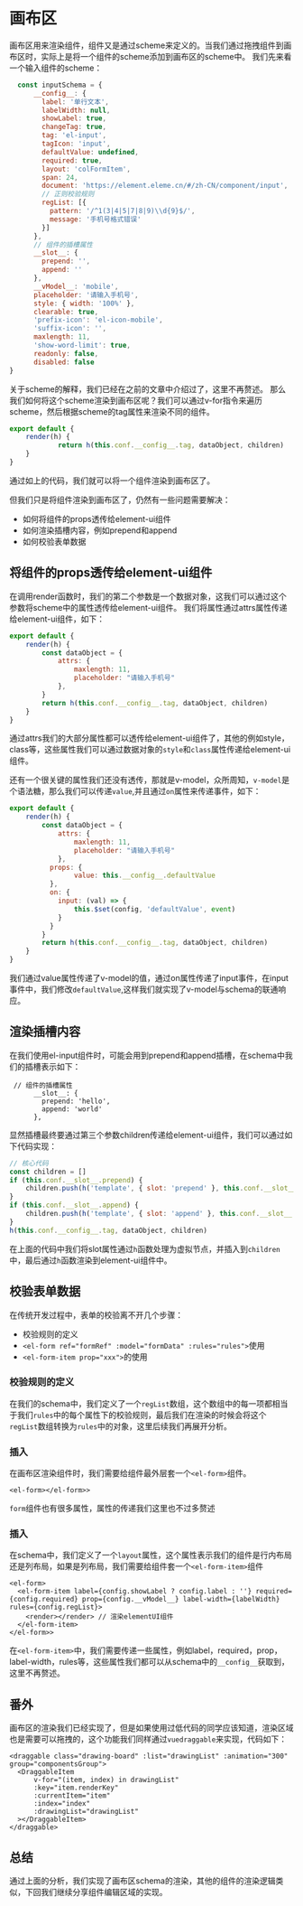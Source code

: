 # 画布区

画布区用来渲染组件，组件又是通过scheme来定义的。当我们通过拖拽组件到画布区时，实际上是将一个组件的scheme添加到画布区的scheme中。
我们先来看一个输入组件的scheme：

```js
  const inputSchema = {
      __config__: {
        label: '单行文本',
        labelWidth: null,
        showLabel: true,
        changeTag: true,
        tag: 'el-input',
        tagIcon: 'input',
        defaultValue: undefined,
        required: true,
        layout: 'colFormItem',
        span: 24,
        document: 'https://element.eleme.cn/#/zh-CN/component/input',
        // 正则校验规则
        regList: [{
          pattern: '/^1(3|4|5|7|8|9)\\d{9}$/',
          message: '手机号格式错误'
        }]
      },
      // 组件的插槽属性
      __slot__: {
        prepend: '',
        append: ''
      },
      __vModel__: 'mobile',
      placeholder: '请输入手机号',
      style: { width: '100%' },
      clearable: true,
      'prefix-icon': 'el-icon-mobile',
      'suffix-icon': '',
      maxlength: 11,
      'show-word-limit': true,
      readonly: false,
      disabled: false
}
```
关于scheme的解释，我们已经在之前的文章中介绍过了，这里不再赘述。
那么我们如何将这个scheme渲染到画布区呢？我们可以通过v-for指令来遍历scheme，然后根据scheme的tag属性来渲染不同的组件。

```js
export default {
	render(h) {
			return h(this.conf.__config__.tag, dataObject, children)
    }
}
```
通过如上的代码，我们就可以将一个组件渲染到画布区了。

但我们只是将组件渲染到画布区了，仍然有一些问题需要解决：
+ 如何将组件的props透传给element-ui组件
+ 如何渲染插槽内容，例如prepend和append
+ 如何校验表单数据

## 将组件的props透传给element-ui组件
在调用render函数时，我们的第二个参数是一个数据对象，这我们可以通过这个参数将scheme中的属性透传给element-ui组件。
我们将属性通过attrs属性传递给element-ui组件，如下：
```js
export default {
    render(h) {
        const dataObject = {
            attrs: {
                maxlength: 11,
                placeholder: "请输入手机号"
            },
        }
        return h(this.conf.__config__.tag, dataObject, children)
    }
}
```
通过attrs我们的大部分属性都可以透传给element-ui组件了，其他的例如style，class等，这些属性我们可以通过数据对象的`style`和`class`属性传递给element-ui组件。

还有一个很关键的属性我们还没有透传，那就是v-model，众所周知，`v-model`是个语法糖，那么我们可以传递`value`,并且通过`on`属性来传递事件，如下：
```js
export default {
    render(h) {
        const dataObject = {
            attrs: {
                maxlength: 11,
                placeholder: "请输入手机号"
            },
          props: {
                value: this.__config__.defaultValue
          },
          on: {
            input: (val) => {
                this.$set(config, 'defaultValue', event)
            }
          }
        }
        return h(this.conf.__config__.tag, dataObject, children)
    }
}
```
我们通过value属性传递了v-model的值，通过on属性传递了input事件，在input事件中，我们修改`defaultValue`,这样我们就实现了v-model与schema的联通响应。

## 渲染插槽内容
在我们使用el-input组件时，可能会用到prepend和append插槽，在schema中我们的插槽表示如下：
```schema
 // 组件的插槽属性
      __slot__: {
        prepend: 'hello',
        append: 'world'
      },
```
显然插槽最终要通过第三个参数children传递给element-ui组件，我们可以通过如下代码实现：
```js
// 核心代码
const children = []
if (this.conf.__slot__.prepend) {
    children.push(h('template', { slot: 'prepend' }, this.conf.__slot__.prepend))
}
if (this.conf.__slot__.append) {
    children.push(h('template', { slot: 'append' }, this.conf.__slot__.append))
}
h(this.conf.__config__.tag, dataObject, children)
```
在上面的代码中我们将slot属性通过`h`函数处理为虚拟节点，并插入到`children`中，最后通过`h`函数渲染到element-ui组件中。

## 校验表单数据
在传统开发过程中，表单的校验离不开几个步骤：
+ 校验规则的定义
+ `<el-form ref="formRef" :model="formData" :rules="rules">`使用
+ `<el-form-item prop="xxx">`的使用

### 校验规则的定义
在我们的schema中，我们定义了一个`regList`数组，这个数组中的每一项都相当于我们`rules`中的每个属性下的校验规则，最后我们在渲染的时候会将这个`regList`数组转换为`rules`中的对象，这里后续我们再展开分析。
### 插入<el-form>
在画布区渲染组件时，我们需要给组件最外层套一个`<el-form>`组件。
```vue
<el-form></el-form>>
```
`form`组件也有很多属性，属性的传递我们这里也不过多赘述
### 插入<el-form-item>
在schema中，我们定义了一个`layout`属性，这个属性表示我们的组件是行内布局还是列布局，如果是列布局，我们需要给组件套一个`<el-form-item>`组件
```vue
<el-form>
  <el-form-item label={config.showLabel ? config.label : ''} required={config.required} prop={config.__vModel__} label-width={labelWidth} rules={config.regList}>
    <render></render> // 渲染elementUI组件
  </el-form-item>
</el-form>>
```
在`<el-form-item>`中，我们需要传递一些属性，例如label，required，prop，label-width，rules等，这些属性我们都可以从schema中的`__config__`获取到，这里不再赘述。

## 番外
画布区的渲染我们已经实现了，但是如果使用过低代码的同学应该知道，渲染区域也是需要可以拖拽的，这个功能我们同样通过`vuedraggable`来实现，代码如下：
```vue
<draggable class="drawing-board" :list="drawingList" :animation="300" group="componentsGroup">
  <DraggableItem
      v-for="(item, index) in drawingList"
      :key="item.renderKey"
      :currentItem="item"
      :index="index"
      :drawingList="drawingList"
  ></DraggableItem>
</draggable>
```
## 总结
通过上面的分析，我们实现了画布区schema的渲染，其他的组件的渲染逻辑类似，下回我们继续分享组件编辑区域的实现。
